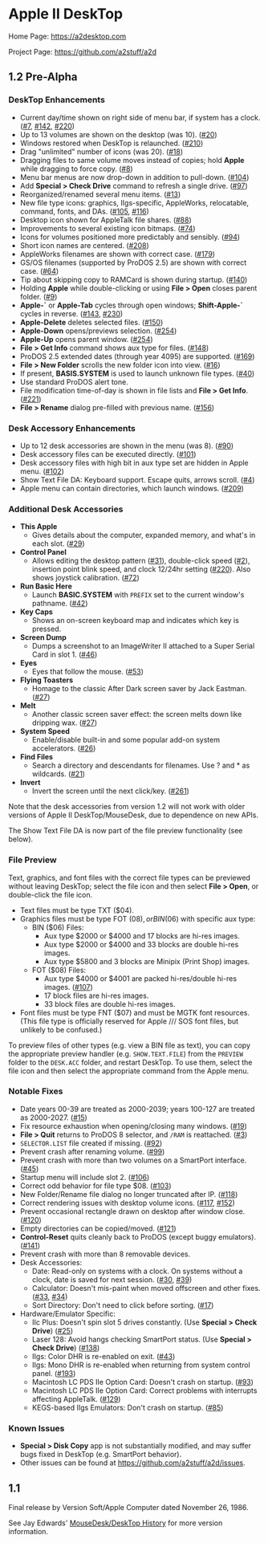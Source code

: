 # Apple II DeskTop

Home Page: https://a2desktop.com

Project Page: https://github.com/a2stuff/a2d

## 1.2 Pre-Alpha

### DeskTop Enhancements

* Current day/time shown on right side of menu bar, if system has a clock. ([#7](https://github.com/a2stuff/a2d/issues/7), [#142](https://github.com/a2stuff/a2d/issues/142), [#220](https://github.com/a2stuff/a2d/issues/220))
* Up to 13 volumes are shown on the desktop (was 10). ([#20](https://github.com/a2stuff/a2d/issues/20))
* Windows restored when DeskTop is relaunched. ([#210](https://github.com/a2stuff/a2d/issues/210))
* Drag "unlimited" number of icons (was 20). ([#18](https://github.com/a2stuff/a2d/issues/18))
* Dragging files to same volume moves instead of copies; hold **Apple** while dragging to force copy. ([#8](https://github.com/a2stuff/a2d/issues/8))
* Menu bar menus are now drop-down in addition to pull-down. ([#104](https://github.com/a2stuff/a2d/issues/104))
* Add **Special > Check Drive** command to refresh a single drive. ([#97](https://github.com/a2stuff/a2d/issues/97))
* Reorganized/renamed several menu items. ([#13](https://github.com/a2stuff/a2d/issues/13))
* New file type icons: graphics, IIgs-specific, AppleWorks, relocatable, command, fonts, and DAs. ([#105](https://github.com/a2stuff/a2d/issues/105), [#116](https://github.com/a2stuff/a2d/issues/116))
* Desktop icon shown for AppleTalk file shares. ([#88](https://github.com/a2stuff/a2d/issues/88))
* Improvements to several existing icon bitmaps. ([#74](https://github.com/a2stuff/a2d/issues/74))
* Icons for volumes positioned more predictably and sensibly. ([#94](https://github.com/a2stuff/a2d/issues/94))
* Short icon names are centered. ([#208](https://github.com/a2stuff/a2d/issues/208))
* AppleWorks filenames are shown with correct case. ([#179](https://github.com/a2stuff/a2d/issues/179))
* GS/OS filenames (supported by ProDOS 2.5) are shown with correct case. ([#64](https://github.com/a2stuff/a2d/issues/64))
* Tip about skipping copy to RAMCard is shown during startup. ([#140](https://github.com/a2stuff/a2d/issues/140))
* Holding **Apple** while double-clicking or using **File > Open** closes parent folder. ([#9](https://github.com/a2stuff/a2d/issues/9))
* **Apple-\`** or **Apple-Tab** cycles through open windows; **Shift-Apple-\`** cycles in reverse. ([#143](https://github.com/a2stuff/a2d/issues/143), [#230](https://github.com/a2stuff/a2d/issues/230))
* **Apple-Delete** deletes selected files. ([#150](https://github.com/a2stuff/a2d/issues/150))
* **Apple-Down** opens/previews selection. ([#254](https://github.com/a2stuff/a2d/issues/254))
* **Apple-Up** opens parent window. ([#254](https://github.com/a2stuff/a2d/issues/254))
* **File > Get Info** command shows aux type for files. ([#148](https://github.com/a2stuff/a2d/issues/148))
* ProDOS 2.5 extended dates (through year 4095) are supported. ([#169](https://github.com/a2stuff/a2d/issues/169))
* **File > New Folder** scrolls the new folder icon into view. ([#16](https://github.com/a2stuff/a2d/issues/16))
* If present, **BASIS.SYSTEM** is used to launch unknown file types. ([#40](https://github.com/a2stuff/a2d/issues/40))
* Use standard ProDOS alert tone.
* File modification time-of-day is shown in file lists and **File > Get Info**. ([#221](https://github.com/a2stuff/a2d/issues/221))
* **File > Rename** dialog pre-filled with previous name. ([#156](https://github.com/a2stuff/a2d/issues/156))

### Desk Accessory Enhancements

* Up to 12 desk accessories are shown in the menu (was 8). ([#90](https://github.com/a2stuff/a2d/issues/90))
* Desk accessory files can be executed directly. ([#101](https://github.com/a2stuff/a2d/issues/101))
* Desk accessory files with high bit in aux type set are hidden in Apple menu. ([#102](https://github.com/a2stuff/a2d/issues/102))
* Show Text File DA: Keyboard support. Escape quits, arrows scroll. ([#4](https://github.com/a2stuff/a2d/issues/4))
* Apple menu can contain directories, which launch windows. ([#209](https://github.com/a2stuff/a2d/issues/209))

### Additional Desk Accessories

* **This Apple**
  * Gives details about the computer, expanded memory, and what's in each slot. ([#29](https://github.com/a2stuff/a2d/issues/29))
* **Control Panel**
  * Allows editing the desktop pattern ([#31](https://github.com/a2stuff/a2d/issues/31)), double-click speed ([#2](https://github.com/a2stuff/a2d/issues/2)), insertion point blink speed, and clock 12/24hr setting ([#220](https://github.com/a2stuff/a2d/issues/220)). Also shows joystick calibration. ([#72](https://github.com/a2stuff/a2d/issues/72))
* **Run Basic Here**
  * Launch **BASIC.SYSTEM** with `PREFIX` set to the current window's pathname. ([#42](https://github.com/a2stuff/a2d/issues/42))
* **Key Caps**
  * Shows an on-screen keyboard map and indicates which key is pressed.
* **Screen Dump**
  * Dumps a screenshot to an ImageWriter II attached to a Super Serial Card in slot 1. ([#46](https://github.com/a2stuff/a2d/issues/46))
* **Eyes**
  * Eyes that follow the mouse. ([#53](https://github.com/a2stuff/a2d/issues/53))
* **Flying Toasters**
  * Homage to the classic After Dark screen saver by Jack Eastman. ([#27](https://github.com/a2stuff/a2d/issues/27))
* **Melt**
  * Another classic screen saver effect: the screen melts down like dripping wax. ([#27](https://github.com/a2stuff/a2d/issues/27))
* **System Speed**
  * Enable/disable built-in and some popular add-on system accelerators. ([#26](https://github.com/a2stuff/a2d/issues/26))
* **Find Files**
  * Search a directory and descendants for filenames. Use ? and * as wildcards. ([#21](https://github.com/a2stuff/a2d/issues/21))
* **Invert**
  * Invert the screen until the next click/key. ([#261](https://github.com/a2stuff/a2d/issues/261))

Note that the desk accessories from version 1.2 will not work with older versions
of Apple II DeskTop/MouseDesk, due to dependence on new APIs.

The Show Text File DA is now part of the file preview functionality (see below).

### File Preview

Text, graphics, and font files with the correct file types can be
previewed without leaving DeskTop; select the file icon and then select
**File > Open**, or double-click the file icon.

* Text files must be type TXT ($04).
* Graphics files must be type FOT ($08), or BIN ($06) with specific aux type:
  * BIN ($06) Files:
    * Aux type $2000 or $4000 and 17 blocks are hi-res images.
    * Aux type $2000 or $4000 and 33 blocks are double hi-res images.
    * Aux type $5800 and 3 blocks are Minipix (Print Shop) images.
  * FOT ($08) Files:
    * Aux type $4000 or $4001 are packed hi-res/double hi-res images. ([#107](https://github.com/a2stuff/a2d/issues/107))
    * 17 block files are hi-res images.
    * 33 block files are double hi-res images.
* Font files must be type FNT ($07) and must be MGTK font resources. (This file type is officially reserved for Apple /// SOS font files, but unlikely to be confused.)

To preview files of other types (e.g. view a BIN file as text), you
can copy the appropriate preview handler (e.g. `SHOW.TEXT.FILE`) from
the `PREVIEW` folder to the `DESK.ACC` folder, and restart DeskTop. To
use them, select the file icon and then select the appropriate command
from the Apple menu.

### Notable Fixes

* Date years 00-39 are treated as 2000-2039; years 100-127 are treated as 2000-2027. ([#15](https://github.com/a2stuff/a2d/issues/15))
* Fix resource exhaustion when opening/closing many windows. ([#19](https://github.com/a2stuff/a2d/issues/19))
* **File > Quit** returns to ProDOS 8 selector, and `/RAM` is reattached. ([#3](https://github.com/a2stuff/a2d/issues/3))
* `SELECTOR.LIST` file created if missing. ([#92](https://github.com/a2stuff/a2d/issues/92))
* Prevent crash after renaming volume. ([#99](https://github.com/a2stuff/a2d/issues/99))
* Prevent crash with more than two volumes on a SmartPort interface. ([#45](https://github.com/a2stuff/a2d/issues/45))
* Startup menu will include slot 2. ([#106](https://github.com/a2stuff/a2d/issues/106))
* Correct odd behavior for file type $08. ([#103](https://github.com/a2stuff/a2d/issues/103))
* New Folder/Rename file dialog no longer truncated after IP. ([#118](https://github.com/a2stuff/a2d/issues/118))
* Correct rendering issues with desktop volume icons. ([#117](https://github.com/a2stuff/a2d/issues/117), [#152](https://github.com/a2stuff/a2d/issues/152))
* Prevent occasional rectangle drawn on desktop after window close. ([#120](https://github.com/a2stuff/a2d/issues/120))
* Empty directories can be copied/moved. ([#121](https://github.com/a2stuff/a2d/issues/121))
* **Control-Reset** quits cleanly back to ProDOS (except buggy emulators). ([#141](https://github.com/a2stuff/a2d/issues/141))
* Prevent crash with more than 8 removable devices.
* Desk Accessories:
  * Date: Read-only on systems with a clock. On systems without a clock, date is saved for next session. ([#30](https://github.com/a2stuff/a2d/issues/30), [#39](https://github.com/a2stuff/a2d/issues/39))
  * Calculator: Doesn't mis-paint when moved offscreen and other fixes. ([#33](https://github.com/a2stuff/a2d/issues/33), [#34](https://github.com/a2stuff/a2d/issues/34))
  * Sort Directory: Don't need to click before sorting. ([#17](https://github.com/a2stuff/a2d/issues/17))
* Hardware/Emulator Specific:
  * IIc Plus: Doesn't spin slot 5 drives constantly. (Use **Special > Check Drive**) ([#25](https://github.com/a2stuff/a2d/issues/25))
  * Laser 128: Avoid hangs checking SmartPort status. (Use **Special > Check Drive**) ([#138](https://github.com/a2stuff/a2d/issues/138))
  * IIgs: Color DHR is re-enabled on exit. ([#43](https://github.com/a2stuff/a2d/issues/43))
  * IIgs: Mono DHR is re-enabled when returning from system control panel. ([#193](https://github.com/a2stuff/a2d/issues/193))
  * Macintosh LC PDS IIe Option Card: Doesn't crash on startup. ([#93](https://github.com/a2stuff/a2d/issues/93))
  * Macintosh LC PDS IIe Option Card: Correct problems with interrupts affecting AppleTalk. ([#129](https://github.com/a2stuff/a2d/issues/129))
  * KEGS-based IIgs Emulators: Don't crash on startup. ([#85](https://github.com/a2stuff/a2d/issues/85))

### Known Issues

* **Special > Disk Copy** app is not substantially modified, and may suffer bugs fixed in DeskTop (e.g. SmartPort behavior).
* Other issues can be found at https://github.com/a2stuff/a2d/issues.


## 1.1

Final release by Version Soft/Apple Computer dated November 26, 1986.

See Jay Edwards' [MouseDesk/DeskTop History](https://mirrors.apple2.org.za/ground.icaen.uiowa.edu/MiscInfo/Misc/mousedesk.info)
for more version information.
